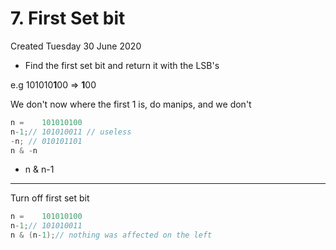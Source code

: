 # 7. First Set bit
Created Tuesday 30 June 2020

* Find the first set bit and return it with the LSB's

e.g 101010**1**00 ⇒ **1**00

We don't now where the first 1 is, do manips, and we don't
```c++
n =    101010100
n-1;// 101010011 // useless
-n; // 010101101
n & -n
```

* n & n-1


*****

Turn off first set bit
```c++
n =    101010100
n-1;// 101010011
n & (n-1);// nothing was affected on the left
```
